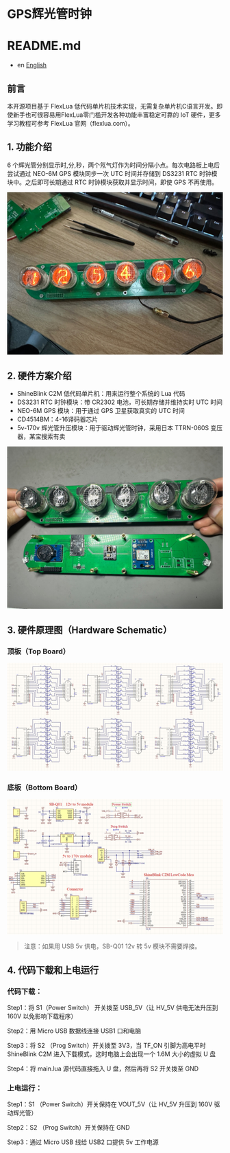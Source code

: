 # GPS辉光管时钟



# README.md

- en [English](README_EN.md)



## 前言

本开源项目基于 FlexLua 低代码单片机技术实现，无需复杂单片机C语言开发。即使新手也可很容易用FlexLua零门槛开发各种功能丰富稳定可靠的 IoT 硬件，更多学习教程可参考 FlexLua 官网（flexlua.com）。



## 1. 功能介绍

6 个辉光管分别显示时,分,秒，两个氖气灯作为时间分隔小点。每次电路板上电后尝试通过 NEO-6M GPS 模块同步一次 UTC 时间并存储到 DS3231 RTC 时钟模块中。之后即可长期通过 RTC 时钟模块获取并显示时间，即使 GPS 不再使用。



![pic1](img/pic1.jpg)



## 2. 硬件方案介绍

- ShineBlink C2M 低代码单片机：用来运行整个系统的 Lua 代码
- DS3231 RTC 时钟模块：带 CR2302 电池，可长期存储并维持实时 UTC 时间
- NEO-6M GPS 模块：用于通过 GPS 卫星获取真实的 UTC 时间
- CD4514BM：4-16译码器芯片
- 5v-170v 辉光管升压模块：用于驱动辉光管时钟，采用日本 TTRN-060S 变压器，某宝搜索有卖



![pic2](img/pic2.jpg)





## 3. 硬件原理图（Hardware Schematic）



### 顶板（Top Board）

![Sch2](img/Sch2.png)



### 底板（Bottom Board）

![Sch1](img/Sch1.png)



> 注意：如果用 USB 5v 供电，SB-Q01 12v 转 5v 模块不需要焊接。



## 4. 代码下载和上电运行

### 代码下载：

Step1：将 S1（Power Switch） 开关拨至 USB_5V（让 HV_5V 供电无法升压到 160V 以免影响下载程序）

Step2：用 Micro USB 数据线连接 USB1 口和电脑

Step3：将 S2 （Prog Switch）开关拨至 3V3，当 TF_ON 引脚为高电平时 ShineBlink C2M 进入下载模式，这时电脑上会出现一个 1.6M 大小的虚拟 U 盘

Step4：将 main.lua 源代码直接拖入 U 盘，然后再将 S2 开关拨至 GND



### 上电运行：

Step1：S1 （Power Switch）开关保持在 VOUT_5V（让 HV_5V 升压到 160V 驱动辉光管）

Step2：S2 （Prog Switch）开关保持在 GND

Step3：通过 Micro USB 线给 USB2 口提供 5v 工作电源

